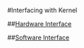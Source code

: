 #Interfacing with Kernel

##[Hardware Interface](../content/interfacing-with-kernel/hardware-interface.html)

##[Software Interface](../content/interfacing-with-kernel/software-interface.html)